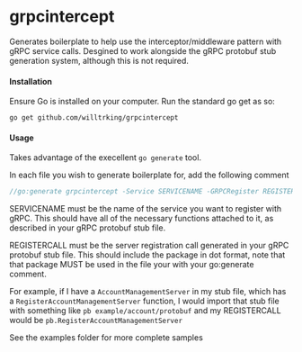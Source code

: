 grpcintercept
===========

Generates boilerplate to help use the interceptor/middleware pattern with gRPC service calls.
Desgined to work alongside the gRPC protobuf stub generation system, although this is not required.

#### Installation
Ensure Go is installed on your computer.
Run the standard go get as so:

	go get github.com/willtrking/grpcintercept


#### Usage
Takes advantage of the execellent `go generate` tool.

In each file you wish to generate boilerplate for, add the following comment

```go
//go:generate grpcintercept -Service SERVICENAME -GRPCRegister REGISTERCALL $GOFILE
```

SERVICENAME must be the name of the service you want to register with gRPC.
This should have all of the necessary functions attached to it, as described in your
gRPC protobuf stub file.


REGISTERCALL must be the server registration call generated in your gRPC protobuf stub file.
This should include the package in dot format, note that that package MUST be used in the file
your with your go:generate comment.


For example, if I have a `AccountManagementServer` in my stub file, which has a `RegisterAccountManagementServer` function, I would import that stub file with something like
`pb example/account/protobuf` and my REGISTERCALL would be `pb.RegisterAccountManagementServer`


See the examples folder for more complete samples
